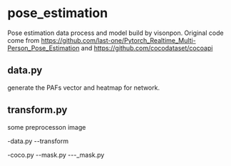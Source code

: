 # pose_estimation
Pose estimation data process and model build by visonpon.
Original code come from https://github.com/last-one/Pytorch_Realtime_Multi-Person_Pose_Estimation and https://github.com/cocodataset/cocoapi

## data.py
generate the PAFs vector and heatmap for network.
## transform.py
some preprocesson image


-data.py
--transform

-coco.py
--mask.py
---_mask.py

